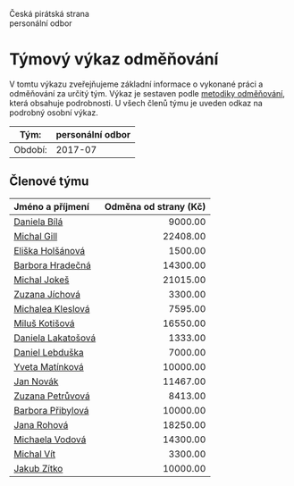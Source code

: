 Česká pirátská strana  
personální odbor

Týmový výkaz odměňování
===========================

V tomtu výkazu zveřejňujeme základní informace o vykonané práci a odměňování
za určitý tým. Výkaz je sestaven podle [metodiky odměňování][metodika],
která obsahuje podrobnosti. U všech členů týmu je uveden odkaz na podrobný osobní výkaz.

Tým:                     | personální odbor
-----------------------  | --------------------
Období:                  | 2017-07

Členové týmu
--------------

| Jméno a příjmení                          |   Odměna od strany (Kč) |
|:------------------------------------------|------------------------:|
| [Daniela Bílá](daniela-bila/)             |                 9000.00 |
| [Michal Gill](michal-gill/)               |                22408.00 |
| [Eliška Holšánová](eliska-holsanova/)     |                 1500.00 |
| [Barbora Hradečná](barbora-hradecna/)     |                14300.00 |
| [Michal Jokeš](michal-jokes/)             |                21015.00 |
| [Zuzana Jíchová](zuzana-jichova/)         |                 3300.00 |
| [Michalea  Kleslová](michalea--kleslova/) |                 7595.00 |
| [Miluš Kotišová](milus-kotisova/)         |                16550.00 |
| [Daniela Lakatošová](daniela-lakatosova/) |                 1333.00 |
| [Daniel Lebduška](daniel-lebduska/)       |                 7000.00 |
| [Yveta Matínková](yveta-matinkova/)       |                10000.00 |
| [Jan Novák](jan-novak/)                   |                11467.00 |
| [Zuzana Petrůvová](zuzana-petruvova/)     |                 8413.00 |
| [Barbora Přibylová](barbora-pribylova/)   |                10000.00 |
| [Jana Rohová](jana-rohova/)               |                18250.00 |
| [Michaela Vodová](michaela-vodova/)       |                14300.00 |
| [Michal Vít](michal-vit/)                 |                 3300.00 |
| [Jakub Zítko](jakub-zitko/)               |                10000.00 |


[metodika]: https://redmine.pirati.cz/projects/po/wiki/Odmenovani
